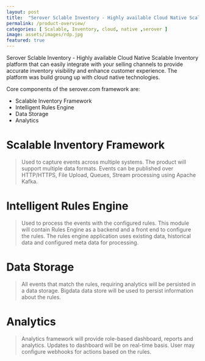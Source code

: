 ```yaml
---
layout: post
title:  "Serover Sclable Inventory - Highly available Cloud Native Scalable Inventory platform"
permalink: /product-overview/
categories: [ Scalable, Inventory, cloud, native ,serover ]
image: assets/images/rdp.jpg
featured: true
---
```

Serover Sclable Inventory - Highly available Cloud Native Scalable Inventory platform that can easily integrate with your selling channels to provide accurate inventory visibility and enhance customer experience. The platform was build groung up with cloud native technologies.

Core components of the serover.com framework are:
+ Scalable Inventory Framework
+ Intelligent Rules Engine
+ Data Storage
+ Analytics

# Scalable Inventory Framework
> Used to capture events across multiple systems. The product will support multiple data formats. Events can be published over HTTP/HTTPS, File Upload, Queues, Stream processing using Apache Kafka.

# Intelligent Rules Engine
> Used to process the events with the configured rules. This module will contain Rules Engine as a backend and a front end to configure the rules. The rules engine application uses existing data, historical data and configured meta data for processing.

# Data Storage
> All events that match the rules, requiring analytics will be persisted in a data storage. Bigdata data store will be used to persist information about the rules.

# Analytics
> Analytics framework will provide role-based dashboard, reports and analytics. Updates to dashboard will be on real-time basis. User may configure webhooks for actions based on the rules.
